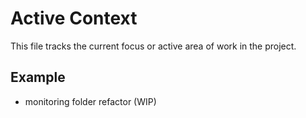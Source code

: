 # Active Context

This file tracks the current focus or active area of work in the project.

## Example
- monitoring folder refactor (WIP)

